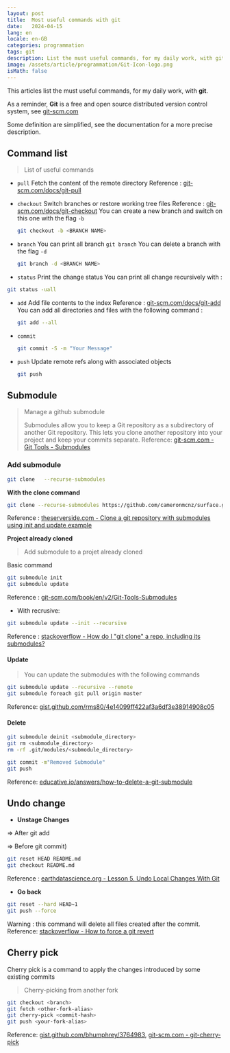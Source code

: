 ```yaml
---
layout: post
title:  Most useful commands with git
date:   2024-04-15
lang: en
locale: en-GB
categories: programmation
tags: git
description: List the must useful commands, for my daily work, with git.
image: /assets/article/programmation/Git-Icon-logo.png
isMath: false
---
```


This articles list the must useful commands, for my daily work, with **git**.

As a reminder, **Git** is a free and open source distributed version control system, see [git-scm.com](https://git-scm.com)

Some definition are simplified, see the documentation for a more precise description.

## Command list

> List of useful commands

* `pull`
Fetch the content of the remote directory
Reference : [git-scm.com/docs/git-pull](https://git-scm.com/docs/git-pull)
* `checkout`
  Switch branches or restore working tree files
  Reference : [git-scm.com/docs/git-checkout](https://git-scm.com/docs/git-checkout)
  You can create a new branch and switch on this one with the flag `-b`

  ```bash
  git checkout -b <BRANCH NAME>
  ```
* `branch`
  You can print all branch
  `git branch`
  You can delete a branch with the flag `-d`

  ```bash
  git branch -d <BRANCH NAME>
  ```
* `status`
Print the change status
You can print all change recursively with :
```bash
git status -uall
```

* `add`
  Add file contents to the index
  Reference : [git-scm.com/docs/git-add](https://git-scm.com/docs/git-add)
  You can add all directories and files with the following command :

  ```bash
  git add --all
  ```
* `commit`

  ```bash
  git commit -S -m "Your Message"
  ```
* `push`
  Update remote refs along with associated objects

  ```bash
  git push
  ```

## Submodule

> Manage a github submodule
>
> Submodules allow you to keep a Git repository as a subdirectory of another Git repository. This lets you clone another repository into your project and keep your commits separate. 
> Reference: [git-scm.com - Git Tools - Submodules](https://git-scm.com/book/en/v2/Git-Tools-Submodules)

### Add submodule
```bash
git clone   --recurse-submodules 
```

**With the clone command**

```bash
git clone --recurse-submodules https://github.com/cameronmcnz/surface.git
```

Reference : [theserverside.com - Clone a git repository with submodules using init and update example](https://www.theserverside.com/blog/Coffee-Talk-Java-News-Stories-and-Opinions/How-to-clone-a-git-repository-with-submodules-init-and-update)

**Project already cloned**

> Add submodule to a projet already cloned

Basic command

```bash
git submodule init
git submodule update
```

Reference : [git-scm.com/book/en/v2/Git-Tools-Submodules](https://git-scm.com/book/en/v2/Git-Tools-Submodules)

- With recrusive:

```bash
git submodule update --init --recursive
```

Reference : [stackoverflow - How do I "git clone" a repo, including its submodules?](https://stackoverflow.com/questions/3796927/how-do-i-git-clone-a-repo-including-its-submodules)

#### Update
> You can update the submodules with the following commands

```bash
git submodule update --recursive --remote
git submodule foreach git pull origin master
```

Reference: [gist.github.com/rms80/4e14099ff422af3a6df3e38914908c05](https://gist.github.com/rms80/4e14099ff422af3a6df3e38914908c05)

#### Delete
```bash
git submodule deinit <submodule_directory>
git rm <submodule_directory>
rm -rf .git/modules/<submodule_directory>

git commit -m"Removed Submodule"
git push
```

Reference: [educative.io/answers/how-to-delete-a-git-submodule](https://www.educative.io/answers/how-to-delete-a-git-submodule)

## Undo change
- **Unstage Changes** 

=> After git add

=> Before git commit)

```bash
git reset HEAD README.md
git checkout README.md
```

Reference :
[earthdatascience.org -  Lesson 5. Undo Local Changes With Git](https://www.earthdatascience.org/courses/intro-to-earth-data-science/git-github/version-control/git-undo-local-changes/)

- **Go back**

```bash
git reset --hard HEAD~1
git push --force
```

Warning : this command will delete all files created after the commit.
Reference: [stackoverflow - How to force a git revert](https://stackoverflow.com/questions/48975429/how-to-force-a-git-revert)

## Cherry pick

Cherry pick is a command to apply the changes introduced by some existing commits

> Cherry-picking from another fork  

```bash
git checkout <branch>
git fetch <other-fork-alias>
git cherry-pick <commit-hash>
git push <your-fork-alias>
```

Reference: [gist.github.com/bhumphrey/3764983](https://gist.github.com/bhumphrey/3764983), [git-scm.com - git-cherry-pick](https://git-scm.com/docs/git-cherry-pick)
